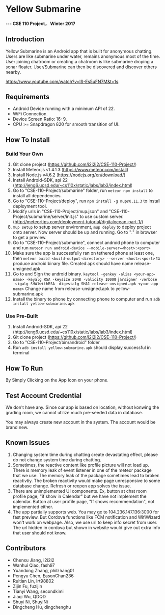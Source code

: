 # Yellow Submarine

#### --- CSE 110 Project， Winter 2017


## Introduction

Yellow Submarine is an Android app that is built for anonymous chatting. Users are like submarine under water, remains anonymous most of the time. User joining chatroom or creating a chatroom is like submarine droping a sonar floater. User/Submarine can then be discovered and discover others nearby.

https://www.youtube.com/watch?v=IS-Es5uFN7M&t=1s


## Requirements

- Android Device running with a minimum API of 22.
- WiFi Connection.
- Device Screen Ratio: 16: 9.
- CPU >= Snapdragon 820 for smooth transition of UI.

## How To Install

### Build Your Own

1. Git clone project (https://github.com/i2i2i2/CSE-110-Project/)
2. Install Meteor.js v1.4.1.3 (https://www.meteor.com/install)
3. Install Node.js v4.6.2 (https://nodejs.org/en/download/)
4. Install Android-SDK, api 22 (http://ieng6.ucsd.edu/~cs110x/static/labs/lab3/index.html)
5. Go to "CSE-110-Project/submarine" folder, run `meteor npm install` to install all dependencies.
6. Go to "CSE-110-Project/deploy", run `npm install -g mup@0.11.3` to install deployment tool.
7. Modify urls in "CSE-110-Project/mup.json" and "CSE-110-Project/submarine/server/init.js" to use custom server. (http://meteortips.com/deployment-tutorial/digitalocean-part-1/)
8. `mup setup` to setup server environment, `mup deploy` to deploy project onto server. Now server should be up and running. Go to "<host>:<port>" in browser to get a preview.
9. Go to "CSE-110-Project/submarine", connect android phone to computer and run `meteor run android-device --mobile-server=<host>:<port>`
10. Make sure the app is successfully ran on tethered phone at least one, then `meteor build <build-output-directory> --server <host>:<port>` to produce android binary file. Created apk should have name  release-unsigned.apk
11. Go to <build-output-directory> and Sign the android binary.
`keytool -genkey -alias <your-app-name> -keyalg RSA -keysize 2048 -validity 10000`
`jarsigner -verbose -sigalg SHA1withRSA -digestalg SHA1 release-unsigned.apk <your-app-name>`
 Change name from release-unsigned.apk to yellow-submarine.apk
12. Install the binary to phone by connecting phone to computer and run
`adb install yellow-submarine.apk`

### Use Pre-Built

1. Install Android-SDK, api 22 (http://ieng6.ucsd.edu/~cs110x/static/labs/lab3/index.html)
2. Git clone project (https://github.com/i2i2i2/CSE-110-Project/)
3. Go to "CSE-110-Project/bin/android" folder
4. Run `adb install yellow-submarine.apk` should display successful in terminal

## How To Run

By Simply Clicking on the App Icon on your phone.

## Test Account Credential

We don't have any. Since our app is based on location, without konwing the grading room, we cannot utilize much pre-seeded data in database.

You may always create new account in the system. The account would be brand new.

## Known Issues

1. Changing system time during chatting create devastating effect, please do not change system time during chatting.
2. Sometimes, the reactive content like profile picture will not load up. There is memory leak of event listener in one of the meteor package that we use. The memory leak of the package sometimes lead to broken reactivtiy. The broken reactivity would make page unresponsive to some database change. Refresh or reopen app solves the issue.
3. There are unimplemented UI components. Ex, button at chat room profile page, "if show in Calendar" but we have not implement the calendar. Button at user profile page, "If shows recommendation", not implemented either.
4. The app partially supports web. You may go to 104.236.147.136:3000 for fast preview. But Cordova functions like FCM notification and WifiWizard won't work on webpage. Also, we use url to keep info secret from user. The url hidden in cordova but shown in website would give out extra info that user should not know.

## Contributors

 * Chenxu Jiang, i2i2i2
 * Wanhui Qiao, fash97
 * Yuandong Zhang, philzhang01
 * Pengyu Chen, EasonChan236
 * Ruitian Lin, lrt98802
 * Zijin Fu, fuzijin
 * Tianyi Wang, secondkimi
 * Jiaqi Wu, QDQD
 * Shuyi Ni, ShuyiNi
 * Dingcheng Hu, dingchenghu

